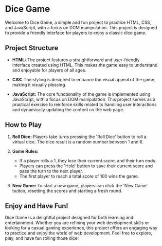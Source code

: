 # Dice Game

Welcome to Dice Game, a simple and fun project to practice HTML, CSS, and JavaScript, with a focus on DOM manipulation. This project is designed to provide a friendly interface for players to enjoy a classic dice game.

## Project Structure

- **HTML:** The project features a straightforward and user-friendly interface created using HTML. This makes the game easy to understand and enjoyable for players of all ages.

- **CSS:** The styling is designed to enhance the visual appeal of the game, making it visually pleasing.

- **JavaScript:** The core functionality of the game is implemented using JavaScript, with a focus on DOM manipulation. This project serves as a practical exercise to reinforce skills related to handling user interactions and dynamically updating the content on the web page.

## How to Play

1. **Roll Dice:** Players take turns pressing the 'Roll Dice' button to roll a virtual dice. The dice result is a random number between 1 and 6.

2. **Game Rules:**
   - If a player rolls a 1, they lose their current score, and their turn ends.
   - Players can press the 'Hold' button to save their current score and pass the turn to the next player.
   - The first player to reach a total score of 100 wins the game.

3. **New Game:** To start a new game, players can click the 'New Game' button, resetting the scores and starting a fresh round.

## Enjoy and Have Fun!

Dice Game is a delightful project designed for both learning and entertainment. Whether you are refining your web development skills or looking for a casual gaming experience, this project offers an engaging way to practice and enjoy the world of web development. Feel free to explore, play, and have fun rolling those dice!
